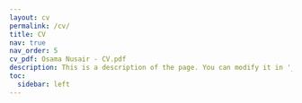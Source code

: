 ```yaml
---
layout: cv
permalink: /cv/
title: CV
nav: true
nav_order: 5
cv_pdf: Osama Nusair - CV.pdf
description: This is a description of the page. You can modify it in '_pages/cv.md'. You can also change or remove the top pdf download button.
toc:
  sidebar: left
---
```

